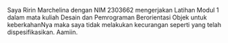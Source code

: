 Saya Ririn Marchelina dengan NIM 2303662 mengerjakan Latihan Modul 1 dalam mata kuliah Desain dan Pemrograman Berorientasi Objek untuk keberkahanNya maka saya tidak melakukan kecurangan seperti yang telah dispesifikasikan. Aamiin.

